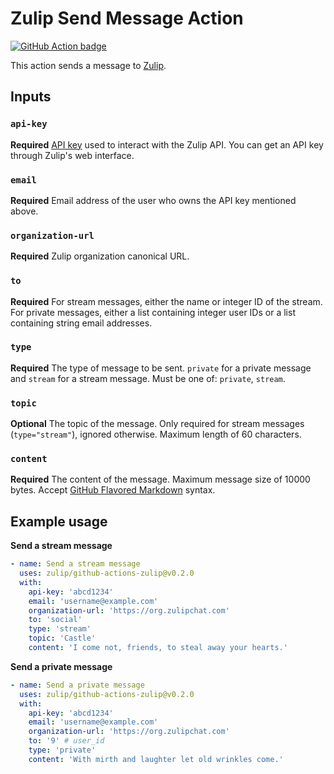 # Zulip Send Message Action

[![GitHub Action badge](https://github.com/zulip/github-actions-zulip/workflows/test-local/badge.svg)](https://github.com/zulip/github-actions-zulip/actions?query=workflow%3Atest-local)

This action sends a message to [Zulip](https://zulip.com/).

## Inputs

### `api-key`

**Required** [API key](https://zulip.com/api/api-keys) used to interact with the Zulip API. You can get an API key through Zulip's web interface.

### `email`

**Required** Email address of the user who owns the API key mentioned above.

### `organization-url`

**Required** Zulip organization canonical URL.

### `to`

**Required** For stream messages, either the name or integer ID of the stream.
For private messages, either a list containing integer user IDs or a list containing string email addresses.

### `type`

**Required** The type of message to be sent. `private` for a private message and `stream` for a stream message.
Must be one of: `private`, `stream`.

### `topic`

**Optional** The topic of the message. Only required for stream messages (`type="stream"`), ignored otherwise.
Maximum length of 60 characters.

### `content`

**Required** The content of the message. Maximum message size of 10000 bytes.
Accept [GitHub Flavored Markdown](https://zulip.com/help/format-your-message-using-markdown) syntax.

## Example usage

**Send a stream message**
```yml
- name: Send a stream message
  uses: zulip/github-actions-zulip@v0.2.0
  with:
    api-key: 'abcd1234'
    email: 'username@example.com'
    organization-url: 'https://org.zulipchat.com'
    to: 'social'
    type: 'stream'
    topic: 'Castle'
    content: 'I come not, friends, to steal away your hearts.'
```

**Send a private message**
```yml
- name: Send a private message
  uses: zulip/github-actions-zulip@v0.2.0
  with:
    api-key: 'abcd1234'
    email: 'username@example.com'
    organization-url: 'https://org.zulipchat.com'
    to: '9' # user_id
    type: 'private'
    content: 'With mirth and laughter let old wrinkles come.'
```
